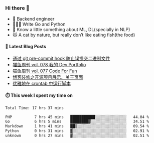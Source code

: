 ### Hi there 👋

- 🔧 Backend engineer
- 👨🏻‍💻 Write Go and Python
- 🔭 Know a little something about ML, DL(specially in NLP)
- 🐱 A cat by nature, but really don’t like eating fish(the food)

#### 📖 Latest Blog Posts
<!-- BLOG-POST-LIST:START -->
- [通过 git pre-commit hook 防止误提交二进制文件](https://ameow.xyz/archives/prevent-commiting-binaries-with-pre-commit-hook)
- [猫鱼周刊 vol. 078 我的 Dev Portfolio](https://ameow.xyz/archives/weekly-078)
- [猫鱼周刊 vol. 077 Code For Fun](https://ameow.xyz/archives/weekly-077)
- [博客装修之开源项目展示、关于页面](https://ameow.xyz/archives/blog-maintenance-showcase-and-about)
- [优雅地在 crontab 中运行脚本](https://ameow.xyz/archives/run-scripts-in-crontab-gracefully)
<!-- BLOG-POST-LIST:END -->

#### ⏱️ This week I spent my time on
<!--START_SECTION:waka-->

```txt
Total Time: 17 hrs 37 mins

PHP          7 hrs 45 mins   ███████████░░░░░░░░░░░░░░   44.04 %
Go           6 hrs 5 mins    ████████▓░░░░░░░░░░░░░░░░   34.51 %
Markdown     1 hrs 41 mins   ██▒░░░░░░░░░░░░░░░░░░░░░░   09.54 %
Python       0 hrs 31 mins   ▓░░░░░░░░░░░░░░░░░░░░░░░░   02.91 %
unknown      0 hrs 27 mins   ▓░░░░░░░░░░░░░░░░░░░░░░░░   02.51 %
```

<!--END_SECTION:waka-->

<!--
**LeslieLeung/LeslieLeung** is a ✨ _special_ ✨ repository because its `README.md` (this file) appears on your GitHub profile.

Here are some ideas to get you started:

- 🔭 I’m currently working on ...
- 🌱 I’m currently learning ...
- 👯 I’m looking to collaborate on ...
- 🤔 I’m looking for help with ...
- 💬 Ask me about ...
- 📫 How to reach me: ...
- 😄 Pronouns: ...
- ⚡ Fun fact: ...
-->
